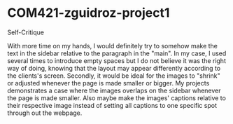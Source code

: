 # COM421-zguidroz-project1
Self-Critique

With more time on my hands, I would definitely try to somehow make the text in the sidebar relative to the paragraph in the "main". In my case, I used <br> several times to introduce empty spaces but I do not believe it was the right way of doing, knowing that the layout may appear differently according to the clients's screen. Secondly, it would be ideal for the images to "shrink" or adjusted whenever the page is made smaller or bigger. My projects demonstrates a case where the images overlaps on the sidebar whenever the page is made smaller. Also maybe make the images' captions relative to their respective image instead of setting all captions to one specific spot through out the webpage.
